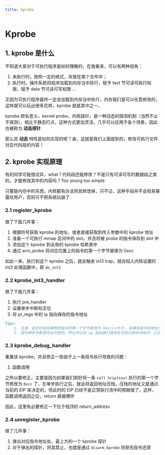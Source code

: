 ```yaml
---
title: kprobe
---
```




# Kprobe





## 1. kprobe 是什么



不知道大家对于可执行程序是如何理解的，在我看来，可以有两种视角：

1. 未执行时。按照一定的格式，存放在某个文件中；
2. 执行时。操作系统将程序加载到内存当中执行，赋予 text 节可读可执行权限，赋予 data 节可读可写权限 ... 



正因为可执行程序最终一定会加载到内存当中执行，内存我们是可以任意修改的，这样就可以玩出很多花样，kprobe 就是其中之一。



kprobe 顾名思义，kernel probe，内核探针，是一种动态的探测机制（当然不止于探测），相比于静态打点，这种方式更加灵活，几乎可以应用于各个场景，因此也被称为 **动态探针**



那么其 **动态** 特性是如何实现的呢？诶，这就是我们上面提到的，修改可执行文件对应代码段的内容！



## 2. kprobe 实现原理



有的同学可能很诧异，what？代码段还能修改？不是只有可读可写的数据段之类的，才能修改其中的内容吗？Too young too simple

只要是内存中的东西，内核都有办法将其修改掉，只不过，这种手段并不会轻易暴露给用户，否则可不把系统玩崩了



### 2.1 register_kprobe



做了下面几件事：

1. 根据符号获取 kprobe 的地址，或者直接获取到传入参数中的 kprobe 地址
2. 准备一个可执行 mmap 区间中的 slot，并且将被 probe 的指令保存到 slot 中
3. 添加这个 kprobe 到全局的 kprobe 哈希表中
4. 通过 arm_probe 将对应位置上的指令的第一个字节替换为 0xcc



如此一来，执行到这个 kprobe 之后，就会触发 int3 trap，就会陷入内核设置的 int3 处理函数中，即 `do_int3`



### 2.2 kprobe_int3_handler



做了下面几件事：

1. 执行 pre_handler
2. 设置单步中断标志位
3. 将 pt_regs 中的 ip 指向保存的指令地址



```markdown
Tips:
	1. 注意，此时已经将被修改指令的第一个字节修改为 0xcc(int3)，如果该指令的地址为 x,那么此时的 ip = x + 1
	2. 因为单步中断是完全可控的，所以可以将 ip 指向我们保存在可执行段中的指令，之后再将 ip 重新指回去就好了
```





### 2.3 kprobe_debug_handler



重置该 kprobe，并且修正一些由于上一条指令执行导致的问题：

1. 函数调用



之所以要修正，主要是因为如果我们刚好将一条 `call %rip(xxx)` 执行的第一个字节修改为 `0xcc` 了，在单步执行之后，就会将返回地址压栈，压栈的地址又是通过当前的 EIP 来决定的，但此时的 EIP 已经不是正常执行流中的预期值了，这样，函数调用返回之后，return 直接爆炸

因此，这里有必要修正一下位于栈顶的 return_address



### 2.4 unregister_kprobe



做了几件事：

1. 弹出对应指令地址处，最上方的一个 kprobe 探针
2. 对于弹出的探针，将其禁止，也就是通过 `disarm_kprobe` 将原先指令还原





